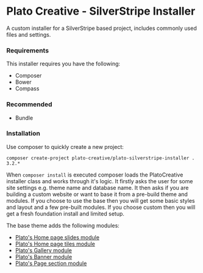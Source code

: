 # Plato Creative - SilverStripe Installer #
A custom installer for a SilverStripe based project, includes commonly used files and settings.

### Requirements ###
This installer requires you have the following:
- Composer
- Bower
- Compass

### Recommended ###
- Bundle

### Installation ###
Use composer to quickly create a new project:
```
composer create-project plato-creative/plato-silverstripe-installer . 3.2.*
```
When `composer install` is executed composer loads the PlatoCreative installer class and works through it's logic.
It firstly asks the user for some site settings e.g. theme name and database name.
It then asks if you are building a custom website or want to base it from a pre-build theme and modules. If you choose to use the base then you will get some basic styles and layout and a few pre-built modules. If you choose custom then you will get a fresh foundation install and limited setup.

The base theme adds the following modules:
- [Plato's Home page slides module](https://github.com/PlatoCreative/plato-silverstripe-homeslides)
- [Plato's Home page tiles module](https://github.com/PlatoCreative/plato-silverstripe-hometiles)
- [Plato's Gallery module](https://github.com/PlatoCreative/plato-silverstripe-gallery)
- [Plato's Banner module](https://github.com/PlatoCreative/plato-silverstripe-banners)
- [Plato's Page section module](https://github.com/PlatoCreative/plato-silverstripe-sections)
